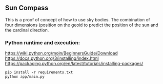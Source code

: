 ## Sun Compass
This is a proof of concept of how to use sky bodies.
The combination of four dimensions (position on the geoid to predict the position of the sun and the cardinal direction. 

### Python runtime and execution:
https://wiki.python.org/moin/BeginnersGuide/Download<br />
https://docs.python.org/3/installing/index.html
https://packaging.python.org/en/latest/tutorials/installing-packages/
```
pip install -r requirements.txt
python app/main.py
```

